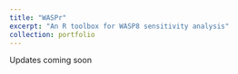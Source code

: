 ```yaml
---
title: "WASPr"
excerpt: "An R toolbox for WASP8 sensitivity analysis"
collection: portfolio
---
```


Updates coming soon
